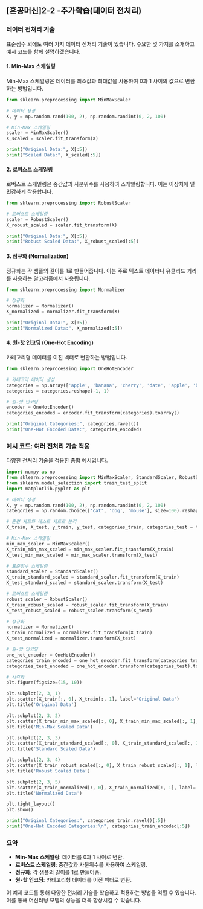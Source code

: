 ## [혼공머신]2-2 -추가학습(데이터 전처리)

### 데이터 전처리 기술

표준점수 외에도 여러 가지 데이터 전처리 기술이 있습니다. 주요한 몇 가지를 소개하고 예시 코드를 함께 설명하겠습니다.

#### 1. Min-Max 스케일링
Min-Max 스케일링은 데이터를 최소값과 최대값을 사용하여 0과 1 사이의 값으로 변환하는 방법입니다.

```python
from sklearn.preprocessing import MinMaxScaler

# 데이터 생성
X, y = np.random.rand(100, 2), np.random.randint(0, 2, 100)

# Min-Max 스케일링
scaler = MinMaxScaler()
X_scaled = scaler.fit_transform(X)

print("Original Data:", X[:5])
print("Scaled Data:", X_scaled[:5])
```

#### 2. 로버스트 스케일링
로버스트 스케일링은 중간값과 사분위수를 사용하여 스케일링합니다. 이는 이상치에 덜 민감하게 작용합니다.

```python
from sklearn.preprocessing import RobustScaler

# 로버스트 스케일링
scaler = RobustScaler()
X_robust_scaled = scaler.fit_transform(X)

print("Original Data:", X[:5])
print("Robust Scaled Data:", X_robust_scaled[:5])
```

#### 3. 정규화 (Normalization)
정규화는 각 샘플의 길이를 1로 만들어줍니다. 이는 주로 텍스트 데이터나 유클리드 거리를 사용하는 알고리즘에서 사용됩니다.

```python
from sklearn.preprocessing import Normalizer

# 정규화
normalizer = Normalizer()
X_normalized = normalizer.fit_transform(X)

print("Original Data:", X[:5])
print("Normalized Data:", X_normalized[:5])
```

#### 4. 원-핫 인코딩 (One-Hot Encoding)
카테고리형 데이터를 이진 벡터로 변환하는 방법입니다.

```python
from sklearn.preprocessing import OneHotEncoder

# 카테고리 데이터 생성
categories = np.array(['apple', 'banana', 'cherry', 'date', 'apple', 'banana'])
categories = categories.reshape(-1, 1)

# 원-핫 인코딩
encoder = OneHotEncoder()
categories_encoded = encoder.fit_transform(categories).toarray()

print("Original Categories:", categories.ravel())
print("One-Hot Encoded Data:", categories_encoded)
```

### 예시 코드: 여러 전처리 기술 적용
다양한 전처리 기술을 적용한 종합 예시입니다.

```python
import numpy as np
from sklearn.preprocessing import MinMaxScaler, StandardScaler, RobustScaler, Normalizer, OneHotEncoder
from sklearn.model_selection import train_test_split
import matplotlib.pyplot as plt

# 데이터 생성
X, y = np.random.rand(100, 2), np.random.randint(0, 2, 100)
categories = np.random.choice(['cat', 'dog', 'mouse'], size=100).reshape(-1, 1)

# 훈련 세트와 테스트 세트로 분리
X_train, X_test, y_train, y_test, categories_train, categories_test = train_test_split(X, y, categories, test_size=0.25, stratify=y)

# Min-Max 스케일링
min_max_scaler = MinMaxScaler()
X_train_min_max_scaled = min_max_scaler.fit_transform(X_train)
X_test_min_max_scaled = min_max_scaler.transform(X_test)

# 표준점수 스케일링
standard_scaler = StandardScaler()
X_train_standard_scaled = standard_scaler.fit_transform(X_train)
X_test_standard_scaled = standard_scaler.transform(X_test)

# 로버스트 스케일링
robust_scaler = RobustScaler()
X_train_robust_scaled = robust_scaler.fit_transform(X_train)
X_test_robust_scaled = robust_scaler.transform(X_test)

# 정규화
normalizer = Normalizer()
X_train_normalized = normalizer.fit_transform(X_train)
X_test_normalized = normalizer.transform(X_test)

# 원-핫 인코딩
one_hot_encoder = OneHotEncoder()
categories_train_encoded = one_hot_encoder.fit_transform(categories_train).toarray()
categories_test_encoded = one_hot_encoder.transform(categories_test).toarray()

# 시각화
plt.figure(figsize=(15, 10))

plt.subplot(2, 3, 1)
plt.scatter(X_train[:, 0], X_train[:, 1], label='Original Data')
plt.title('Original Data')

plt.subplot(2, 3, 2)
plt.scatter(X_train_min_max_scaled[:, 0], X_train_min_max_scaled[:, 1], label='Min-Max Scaled', color='g')
plt.title('Min-Max Scaled Data')

plt.subplot(2, 3, 3)
plt.scatter(X_train_standard_scaled[:, 0], X_train_standard_scaled[:, 1], label='Standard Scaled', color='r')
plt.title('Standard Scaled Data')

plt.subplot(2, 3, 4)
plt.scatter(X_train_robust_scaled[:, 0], X_train_robust_scaled[:, 1], label='Robust Scaled', color='m')
plt.title('Robust Scaled Data')

plt.subplot(2, 3, 5)
plt.scatter(X_train_normalized[:, 0], X_train_normalized[:, 1], label='Normalized', color='c')
plt.title('Normalized Data')

plt.tight_layout()
plt.show()

print("Original Categories:", categories_train.ravel()[:5])
print("One-Hot Encoded Categories:\n", categories_train_encoded[:5])
```

### 요약
- **Min-Max 스케일링**: 데이터를 0과 1 사이로 변환.
- **로버스트 스케일링**: 중간값과 사분위수를 사용하여 스케일링.
- **정규화**: 각 샘플의 길이를 1로 만들어줌.
- **원-핫 인코딩**: 카테고리형 데이터를 이진 벡터로 변환.

이 예제 코드를 통해 다양한 전처리 기술을 학습하고 적용하는 방법을 익힐 수 있습니다. 이를 통해 머신러닝 모델의 성능을 더욱 향상시킬 수 있습니다.